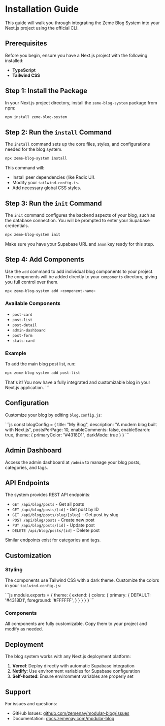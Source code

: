 # Installation Guide

This guide will walk you through integrating the Zeme Blog System into your Next.js project using the official CLI.

## Prerequisites

Before you begin, ensure you have a Next.js project with the following installed:
- **TypeScript**
- **Tailwind CSS**

## Step 1: Install the Package

In your Next.js project directory, install the `zeme-blog-system` package from npm:

```bash
npm install zeme-blog-system
```

## Step 2: Run the `install` Command

The `install` command sets up the core files, styles, and configurations needed for the blog system.

```bash
npx zeme-blog-system install
```

This command will:
- Install peer dependencies (like Radix UI).
- Modify your `tailwind.config.ts`.
- Add necessary global CSS styles.

## Step 3: Run the `init` Command

The `init` command configures the backend aspects of your blog, such as the database connection. You will be prompted to enter your Supabase credentials.

```bash
npx zeme-blog-system init
```

Make sure you have your Supabase URL and `anon` key ready for this step.

## Step 4: Add Components

Use the `add` command to add individual blog components to your project. The components will be added directly to your `components` directory, giving you full control over them.

```bash
npx zeme-blog-system add <component-name>
```

### Available Components

- `post-card`
- `post-list`
- `post-detail`
- `admin-dashboard`
- `post-form`
- `stats-card`

### Example

To add the main blog post list, run:

```bash
npx zeme-blog-system add post-list
```

That's it! You now have a fully integrated and customizable blog in your Next.js application.
\`\`\`

## Configuration

Customize your blog by editing `blog.config.js`:

\`\`\`js
const blogConfig = {
  title: "My Blog",
  description: "A modern blog built with Next.js",
  postsPerPage: 10,
  enableComments: false,
  enableSearch: true,
  theme: {
    primaryColor: "#4318D1",
    darkMode: true
  }
}
\`\`\`

## Admin Dashboard

Access the admin dashboard at `/admin` to manage your blog posts, categories, and tags.

## API Endpoints

The system provides REST API endpoints:

- `GET /api/blog/posts` - Get all posts
- `GET /api/blog/posts/[id]` - Get post by ID
- `GET /api/blog/posts/slug/[slug]` - Get post by slug
- `POST /api/blog/posts` - Create new post
- `PUT /api/blog/posts/[id]` - Update post
- `DELETE /api/blog/posts/[id]` - Delete post

Similar endpoints exist for categories and tags.

## Customization

### Styling

The components use Tailwind CSS with a dark theme. Customize the colors in your `tailwind.config.js`:

\`\`\`js
module.exports = {
  theme: {
    extend: {
      colors: {
        primary: {
          DEFAULT: '#4318D1',
          foreground: '#FFFFFF',
        }
      }
    }
  }
}
\`\`\`

### Components

All components are fully customizable. Copy them to your project and modify as needed.

## Deployment

The blog system works with any Next.js deployment platform:

1. **Vercel**: Deploy directly with automatic Supabase integration
2. **Netlify**: Use environment variables for Supabase configuration
3. **Self-hosted**: Ensure environment variables are properly set

## Support

For issues and questions:

- GitHub Issues: [github.com/zemenay/modular-blog/issues](https://github.com/zemenay/modular-blog/issues)
- Documentation: [docs.zemenay.com/modular-blog](https://docs.zemenay.com/modular-blog)
